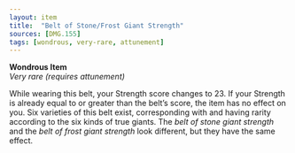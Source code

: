 ```yaml
---
layout: item
title:  "Belt of Stone/Frost Giant Strength"
sources: [DMG.155]
tags: [wondrous, very-rare, attunement]
---
```


**Wondrous Item**  
*Very rare (requires attunement)*

While wearing this belt, your Strength score changes to 23. If your Strength is already equal to or greater than the belt’s score, the item has no effect on you. Six varieties of this belt exist, corresponding with and having rarity according to the six kinds of true giants. The *belt of stone giant strength* and the *belt of frost giant strength* look different, but they have the same effect.